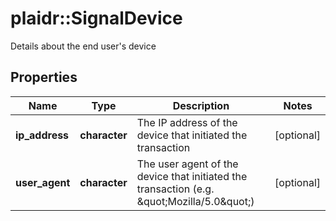 # plaidr::SignalDevice

Details about the end user's device

## Properties
Name | Type | Description | Notes
------------ | ------------- | ------------- | -------------
**ip_address** | **character** | The IP address of the device that initiated the transaction | [optional] 
**user_agent** | **character** | The user agent of the device that initiated the transaction (e.g. \&quot;Mozilla/5.0\&quot;) | [optional] 


